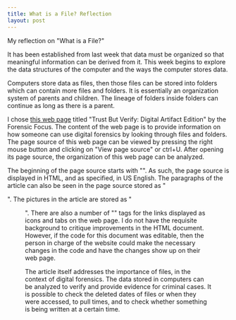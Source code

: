 ```yaml
---
title: What is a File? Reflection
layout: post
---
```

My reflection on "What is a File?"
 
It has been established from last week that data must be organized so that meaningful information can be derived from it. This week begins to explore the data structures of the computer and the ways the computer stores data.
 
Computers store data as files, then those files can be stored into folders which can contain more files and folders. It is essentially an  organization system of parents and children. The lineage of folders inside folders can continue as long as there is a parent.
 
I chose [this web page](https://www.forensicfocus.com/webinars/trust-but-verify-digital-artifact-edition/) titled "Trust But Verify: Digital Artifact Edition" by the Forensic Focus. The content of the web page is to provide information on how someone can use digital forensics by looking through files and folders. 
The page source of this web page can be viewed by pressing the right mouse button and clicking on "View page source" or ctrl+U. After opening its page source, the organization of this web page can be analyzed.
 
The beginning of the page source starts with "<html lang=”en-US”>". As such, the page source is displayed in HTML, and as specified, in US English. 
The paragraphs of the article can also be seen in the page source stored as "<p>". The pictures in the article are stored as "<figure>". There are also a number of "<a>" tags for the links displayed as icons and tabs on the web page. I do not have the requisite background to critique improvements in the HTML document. However, if the code for this document was editable, then the person in charge of the website could make the necessary changes in the code and have the changes show up on their web page. 
 
The article itself addresses the importance of files, in the context of digital forensics. The data stored in computers can be analyzed to verify and provide evidence for criminal cases. It is possible to check the deleted dates of files or when they were accessed, to pull times, and to check whether something is being written at a certain time. 


